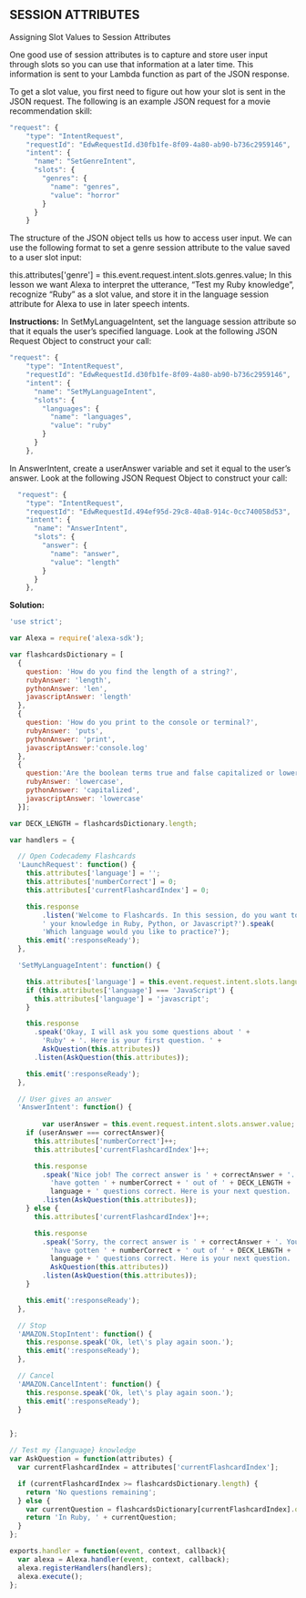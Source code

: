 ## SESSION ATTRIBUTES

Assigning Slot Values to Session Attributes

One good use of session attributes is to capture and store user input through slots so you can use that information at a later time. This information is sent to your Lambda function as part of the JSON response.

To get a slot value, you first need to figure out how your slot is sent in the JSON request. The following is an example JSON request for a movie recommendation skill:
```js
"request": {
    "type": "IntentRequest",
    "requestId": "EdwRequestId.d30fb1fe-8f09-4a80-ab90-b736c2959146",
    "intent": {
      "name": "SetGenreIntent",
      "slots": {
        "genres": {
          "name": "genres",
          "value": "horror"
        }
      }
    }
 ```
The structure of the JSON object tells us how to access user input. We can use the following format to set a genre session attribute to the value saved to a user slot input:

this.attributes['genre'] =  this.event.request.intent.slots.genres.value;
In this lesson we want Alexa to interpret the utterance, “Test my Ruby knowledge”, recognize “Ruby” as a slot value, and store it in the language session attribute for Alexa to use in later speech intents.

**Instructions:**
In SetMyLanguageIntent, set the language session attribute so that it equals the user’s specified language. Look at the following JSON Request Object to construct your call:
```js
"request": {
    "type": "IntentRequest",
    "requestId": "EdwRequestId.d30fb1fe-8f09-4a80-ab90-b736c2959146",
    "intent": {
      "name": "SetMyLanguageIntent",
      "slots": {
        "languages": {
          "name": "languages",
          "value": "ruby"
        }
      }
    },
```

In AnswerIntent, create a userAnswer variable and set it equal to the user’s answer. Look at the following JSON Request Object to construct your call:
```js
  "request": {
    "type": "IntentRequest",
    "requestId": "EdwRequestId.494ef95d-29c8-40a8-914c-0cc740058d53",
    "intent": {
      "name": "AnswerIntent",
      "slots": {
        "answer": {
          "name": "answer",
          "value": "length"
        }
      }
    },
```

**Solution:**
```js
'use strict';

var Alexa = require('alexa-sdk');

var flashcardsDictionary = [
  {
    question: 'How do you find the length of a string?',
    rubyAnswer: 'length',
    pythonAnswer: 'len',
    javascriptAnswer: 'length'
  },
  {
    question: 'How do you print to the console or terminal?',
    rubyAnswer: 'puts',
    pythonAnswer: 'print',
    javascriptAnswer:'console.log'
  },
  {
    question:'Are the boolean terms true and false capitalized or lowercase?',
    rubyAnswer: 'lowercase',
    pythonAnswer: 'capitalized',
    javascriptAnswer: 'lowercase'
  }];

var DECK_LENGTH = flashcardsDictionary.length;

var handlers = {

  // Open Codecademy Flashcards
  'LaunchRequest': function() {
    this.attributes['language'] = '';
    this.attributes['numberCorrect'] = 0;
    this.attributes['currentFlashcardIndex'] = 0;

    this.response
        .listen('Welcome to Flashcards. In this session, do you want to test' +
        ' your knowledge in Ruby, Python, or Javascript?').speak(
        'Which language would you like to practice?');
    this.emit(':responseReady');
  },

  'SetMyLanguageIntent': function() {

    this.attributes['language'] = this.event.request.intent.slots.languages.value;
    if (this.attributes['language'] === 'JavaScript') {
      this.attributes['language'] = 'javascript';
    }

    this.response
      .speak('Okay, I will ask you some questions about ' +
        'Ruby' + '. Here is your first question. ' + 
        AskQuestion(this.attributes))
      .listen(AskQuestion(this.attributes));

    this.emit(':responseReady');
  },

  // User gives an answer
  'AnswerIntent': function() {
    
		var userAnswer = this.event.request.intent.slots.answer.value;
    if (userAnswer === correctAnswer){
      this.attributes['numberCorrect']++;
      this.attributes['currentFlashcardIndex']++;

      this.response
        .speak('Nice job! The correct answer is ' + correctAnswer + '. You ' +
          'have gotten ' + numberCorrect + ' out of ' + DECK_LENGTH + ' ' +
          language + ' questions correct. Here is your next question. ' + AskQuestion(this.attributes))
        .listen(AskQuestion(this.attributes));
    } else {
      this.attributes['currentFlashcardIndex']++;

      this.response
        .speak('Sorry, the correct answer is ' + correctAnswer + '. You ' +
          'have gotten ' + numberCorrect + ' out of ' + DECK_LENGTH + ' ' +
          language + ' questions correct. Here is your next question. ' + 
          AskQuestion(this.attributes))
        .listen(AskQuestion(this.attributes));
    }

    this.emit(':responseReady');
  },

  // Stop
  'AMAZON.StopIntent': function() {
    this.response.speak('Ok, let\'s play again soon.');
    this.emit(':responseReady');
  },

  // Cancel
  'AMAZON.CancelIntent': function() {
    this.response.speak('Ok, let\'s play again soon.');
    this.emit(':responseReady');
  }


};

// Test my {language} knowledge
var AskQuestion = function(attributes) {
  var currentFlashcardIndex = attributes['currentFlashcardIndex'];

  if (currentFlashcardIndex >= flashcardsDictionary.length) {
    return 'No questions remaining';
  } else {
    var currentQuestion = flashcardsDictionary[currentFlashcardIndex].question;
    return 'In Ruby, ' + currentQuestion;
  }
};

exports.handler = function(event, context, callback){
  var alexa = Alexa.handler(event, context, callback);
  alexa.registerHandlers(handlers);
  alexa.execute();
};
```
    
